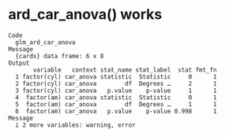 # ard_car_anova() works

    Code
      glm_ard_car_anova
    Message
      {cards} data frame: 6 x 8
    Output
           variable   context stat_name stat_label  stat fmt_fn
      1 factor(cyl) car_anova statistic  Statistic     0      1
      2 factor(cyl) car_anova        df  Degrees …     2      1
      3 factor(cyl) car_anova   p.value    p-value     1      1
      4  factor(am) car_anova statistic  Statistic     0      1
      5  factor(am) car_anova        df  Degrees …     1      1
      6  factor(am) car_anova   p.value    p-value 0.998      1
    Message
      i 2 more variables: warning, error

